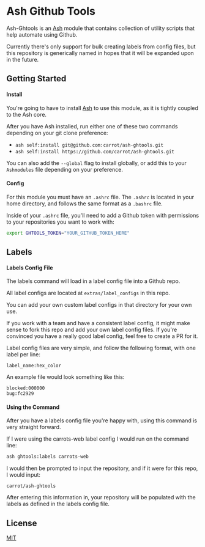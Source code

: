 # Ash Github Tools

Ash-Ghtools is an [Ash](https://github.com/BrandonRomano/ash) module that contains collection of utility scripts that help automate using Github.

Currently there's only support for bulk creating labels from config files, but this repository is generically named in hopes that it will be expanded upon in the future.

## Getting Started

#### Install

You're going to have to install [Ash](https://github.com/BrandonRomano/ash) to use this module, as it is tightly coupled to the Ash core.

After you have Ash installed, run either one of these two commands depending on your git clone preference:

- `ash self:install git@github.com:carrot/ash-ghtools.git`
- `ash self:install https://github.com/carrot/ash-ghtools.git`

You can also add the `--global` flag to install globally, or add this to your `Ashmodules` file depending on your preference.

#### Config

For this module you must have an `.ashrc` file.  The `.ashrc` is located in your home directory, and follows the same format as a `.bashrc` file.

Inside of your `.ashrc` file, you'll need to add a Github token with permissions to your repositories you want to work with:

```bash
export GHTOOLS_TOKEN="YOUR_GITHUB_TOKEN_HERE"
```

## Labels

#### Labels Config File

The labels command will load in a label config file into a Github repo.

All label configs are located at `extras/label_configs` in this repo.

You can add your own custom label configs in that directory for your own use.

If you work with a team and have a consistent label config, it might make sense to fork this repo and add your own label config files.  If you're convinced you have a really good label config, feel free to create a PR for it.


Label config files are very simple, and follow the following format, with one label per line:

```
label_name:hex_color
```

An example file would look something like this:

```
blocked:000000
bug:fc2929
```

#### Using the Command

After you have a labels config file you're happy with, using this command is very straight forward.

If I were using the carrots-web label config I would run on the command line:

```bash
ash ghtools:labels carrots-web
```

I would then be prompted to input the repository, and if it were for this repo, I would input:

```
carrot/ash-ghtools
```

After entering this information in, your repository will be populated with the labels as defined in the labels config file.

## License

[MIT](LICENSE.txt)
